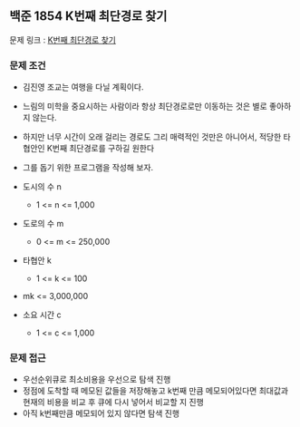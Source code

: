 ## 백준 1854 K번째 최단경로 찾기

문제 링크 : [K번째 최단경로 찾기](https://www.acmicpc.net/problem/1854)

### 문제 조건

- 김진영 조교는 여행을 다닐 계획이다.
- 느림의 미학을 중요시하는 사람이라 항상 최단경로로만 이동하는 것은 별로 좋아하지 않는다.
- 하지만 너무 시간이 오래 걸리는 경로도 그리 매력적인 것만은 아니어서, 적당한 타협안인 K번째 최단경로를 구하길 원한다
- 그를 돕기 위한 프로그램을 작성해 보자.

- 도시의 수 n
    - 1 <= n <= 1,000
- 도로의 수 m
    - 0 <= m <= 250,000
- 타협안 k
    - 1 <= k <= 100
- mk <= 3,000,000
- 소요 시간 c
    - 1 <= c <= 1,000

### 문제 접근

- 우선순위큐로 최소비용을 우선으로 탐색 진행
- 정점에 도착할 때 메모된 값들을 저장해놓고 k번째 만큼 메모되어있다면 최대값과 현재의 비용을 비교 후 큐에 다시 넣어서 비교할 지 진행
- 아직 k번째만큼 메모되어 있지 않다면 탐색 진행 
